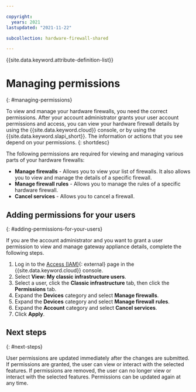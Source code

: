 ```yaml
---

copyright:
  years: 2021
lastupdated: "2021-11-22"

subcollection: hardware-firewall-shared

---
```


{{site.data.keyword.attribute-definition-list}}

# Managing permissions
{: #managing-permissions}

To view and manage your hardware firewalls, you need the correct permissions. After your account administrator grants your user account permissions and access, you can view your hardware firewall details by using the {{site.data.keyword.cloud}} console, or by using the {{site.data.keyword.slapi_short}}. The information or actions that you see depend on your permissions.
{: shortdesc}

The following permissions are required for viewing and managing various parts of your hardware firewalls:

* **Manage firewalls** - Allows you to view your list of firewalls. It also allows you to view and manage the details of a specific firewall.
* **Manage firewall rules** - Allows you to manage the rules of a specific hardware firewall.
* **Cancel services** - Allows you to cancel a firewall.

## Adding permissions for your users
{: #adding-permissions-for-your-users}

If you are the account administrator and you want to grant a user permission to view and manage gateway appliance details, complete the following steps.

1. Log in to the [Access (IAM)](https://cloud.ibm.com/iam/users){: external} page in the {{site.data.keyword.cloud}} console.
2. Select **View: My classic infrastructure users**.
3. Select a user, click the **Classic infrastructure** tab, then click the **Permissions** tab.
4. Expand the **Devices** category and select **Manage firewalls**.
4. Expand the **Devices** category and select **Manage firewall rules**.
4. Expand the **Account** category and select **Cancel services**.
6. Click **Apply**.

## Next steps
{: #next-steps}

User permissions are updated immediately after the changes are submitted. If permissions are granted, the user can view or interact with the selected features. If permissions are removed, the user can no longer view or interact with the selected features. Permissions can be updated again at any time. 
